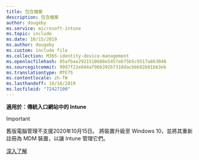 ```yaml
---
title: 包含檔案
description: 包含檔案
author: dougeby
ms.service: microsoft-intune
ms.topic: include
ms.date: 10/15/2019
ms.author: dougeby
ms.custom: include file
ms.collection: M365-identity-device-management
ms.openlocfilehash: 85afbae2921510688e5457eb75b5c9517a863048
ms.sourcegitcommit: 9997f22e044af96b392b7318dacbbb82b01bb3eb
ms.translationtype: MTE75
ms.contentlocale: zh-TW
ms.lasthandoff: 10/16/2019
ms.locfileid: "72427100"
---
```

**適用於：傳統入口網站中的 Intune**

> [!Important]
> 舊版電腦管理不支援2020年10月15日。 將裝置升級至 Windows 10，並將其重新註冊為 MDM 裝置，以讓 Intune 管理它們。
>
> [深入了解](https://go.microsoft.com/fwlink/?linkid=2107122)
